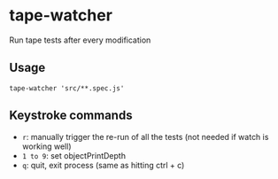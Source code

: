 # tape-watcher
Run tape tests after every modification

## Usage
```
tape-watcher 'src/**.spec.js'
```

## Keystroke commands
* `r`: manually trigger the re-run of all the tests (not needed if watch is working well)
* `1 to 9`: set objectPrintDepth
* `q`: quit, exit process (same as hitting ctrl + c)

